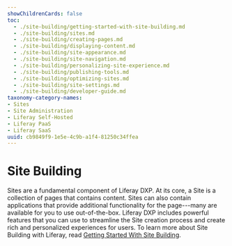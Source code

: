 ```yaml
---
showChildrenCards: false
toc:
  - ./site-building/getting-started-with-site-building.md
  - ./site-building/sites.md
  - ./site-building/creating-pages.md
  - ./site-building/displaying-content.md
  - ./site-building/site-appearance.md
  - ./site-building/site-navigation.md
  - ./site-building/personalizing-site-experience.md
  - ./site-building/publishing-tools.md
  - ./site-building/optimizing-sites.md
  - ./site-building/site-settings.md
  - ./site-building/developer-guide.md
taxonomy-category-names:
- Sites
- Site Administration
- Liferay Self-Hosted
- Liferay PaaS
- Liferay SaaS
uuid: cb9849f9-1e5e-4c9b-a1f4-81250c34ffea
---
```

# Site Building

Sites are a fundamental component of Liferay DXP. At its core, a Site is a collection of pages that contains content. Sites can also contain applications that provide additional functionality for the page---many are available for you to use out-of-the-box. Liferay DXP includes powerful features that you can use to streamline the Site creation process and create rich and personalized experiences for users. To learn more about Site Building with Liferay, read [Getting Started With Site Building](./site-building/getting-started-with-site-building.md).


